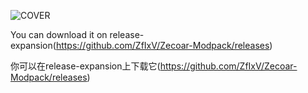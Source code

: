 ![COVER](https://github.com/ZfIxV/Zecoar-Modpack/blob/main/overrides/mods-expantion/Zecoar%20Expansion%20-%20Header.png)

You can download it on release-expansion(https://github.com/ZfIxV/Zecoar-Modpack/releases)

你可以在release-expansion上下载它(https://github.com/ZfIxV/Zecoar-Modpack/releases)
